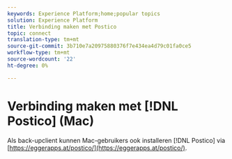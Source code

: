 ```yaml
---
keywords: Experience Platform;home;popular topics
solution: Experience Platform
title: Verbinding maken met Postico
topic: connect
translation-type: tm+mt
source-git-commit: 3b710e7a20975880376f7e434ea4d79c01fa0ce5
workflow-type: tm+mt
source-wordcount: '22'
ht-degree: 0%

---
```



# Verbinding maken met [!DNL Postico] (Mac)

Als back-upclient kunnen Mac-gebruikers ook installeren [!DNL Postico] via [https://eggerapps.at/postico/](https://eggerapps.at/postico/).